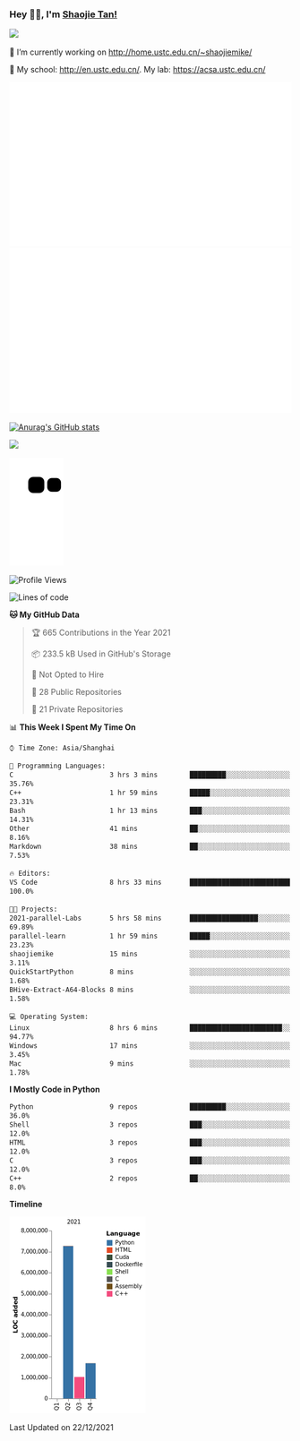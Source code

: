 

<!--
**Kirrito-k423/Kirrito-k423** is a ✨ _special_ ✨ repository because its `README.md` (this file) appears on your GitHub profile.

Here are some ideas to get you started:

- 🔭 I’m currently working on ...
- 🌱 I’m currently learning ...
- 👯 I’m looking to collaborate on ...
- 🤔 I’m looking for help with ...
- 💬 Ask me about ...
- 📫 How to reach me: ...
- 😄 Pronouns: ...
- ⚡ Fun fact: ...
-->
### Hey 👋🏽, I'm [Shaojie Tan!](http://home.ustc.edu.cn/~shaojiemike/about)

![](https://visitor-badge.glitch.me/badge?page_id=Kirrito-k423.Kirrito-k423)

🔭 I’m currently working on http://home.ustc.edu.cn/~shaojiemike/

👯 My school: http://en.ustc.edu.cn/. My lab: https://acsa.ustc.edu.cn/

![](https://github.com/Kirrito-k423/github-stats/blob/master/generated/overview.svg)
![](https://github.com/Kirrito-k423/github-stats/blob/master/generated/languages.svg)

[![Anurag's GitHub stats](https://github-readme-stats.vercel.app/api?username=Kirrito-k423&theme=flag-india&show_icons=true&hide=stars,prs,issues,contribs)](https://github.com/anuraghazra/github-readme-stats)

![](https://github-profile-summary-cards.vercel.app/api/cards/profile-details?username=Kirrito-k423&theme=vue)

![snake gif](https://github.com/Kirrito-k423/Kirrito-k423/blob/output/github-contribution-grid-snake.svg)

<!--START_SECTION:waka-->
![Profile Views](http://img.shields.io/badge/Profile%20Views-11-blue)

![Lines of code](https://img.shields.io/badge/From%20Hello%20World%20I%27ve%20Written-10%20Million%20lines%20of%20code-blue)

**🐱 My GitHub Data** 

> 🏆 665 Contributions in the Year 2021
 > 
> 📦 233.5 kB Used in GitHub's Storage 
 > 
> 🚫 Not Opted to Hire
 > 
> 📜 28 Public Repositories 
 > 
> 🔑 21 Private Repositories  
 > 
📊 **This Week I Spent My Time On** 

```text
⌚︎ Time Zone: Asia/Shanghai

💬 Programming Languages: 
C                        3 hrs 3 mins        █████████░░░░░░░░░░░░░░░░   35.76% 
C++                      1 hr 59 mins        █████░░░░░░░░░░░░░░░░░░░░   23.31% 
Bash                     1 hr 13 mins        ███░░░░░░░░░░░░░░░░░░░░░░   14.31% 
Other                    41 mins             ██░░░░░░░░░░░░░░░░░░░░░░░   8.16% 
Markdown                 38 mins             ██░░░░░░░░░░░░░░░░░░░░░░░   7.53%

🔥 Editors: 
VS Code                  8 hrs 33 mins       █████████████████████████   100.0%

🐱‍💻 Projects: 
2021-parallel-Labs       5 hrs 58 mins       █████████████████░░░░░░░░   69.89% 
parallel-learn           1 hr 59 mins        █████░░░░░░░░░░░░░░░░░░░░   23.23% 
shaojiemike              15 mins             ░░░░░░░░░░░░░░░░░░░░░░░░░   3.11% 
QuickStartPython         8 mins              ░░░░░░░░░░░░░░░░░░░░░░░░░   1.68% 
BHive-Extract-A64-Blocks 8 mins              ░░░░░░░░░░░░░░░░░░░░░░░░░   1.58%

💻 Operating System: 
Linux                    8 hrs 6 mins        ███████████████████████░░   94.77% 
Windows                  17 mins             ░░░░░░░░░░░░░░░░░░░░░░░░░   3.45% 
Mac                      9 mins              ░░░░░░░░░░░░░░░░░░░░░░░░░   1.78%

```

**I Mostly Code in Python** 

```text
Python                   9 repos             █████████░░░░░░░░░░░░░░░░   36.0% 
Shell                    3 repos             ███░░░░░░░░░░░░░░░░░░░░░░   12.0% 
HTML                     3 repos             ███░░░░░░░░░░░░░░░░░░░░░░   12.0% 
C                        3 repos             ███░░░░░░░░░░░░░░░░░░░░░░   12.0% 
C++                      2 repos             ██░░░░░░░░░░░░░░░░░░░░░░░   8.0%

```


**Timeline**

![Chart not found](https://raw.githubusercontent.com/Kirrito-k423/Kirrito-k423/main/charts/bar_graph.png) 


 Last Updated on 22/12/2021
<!--END_SECTION:waka-->

